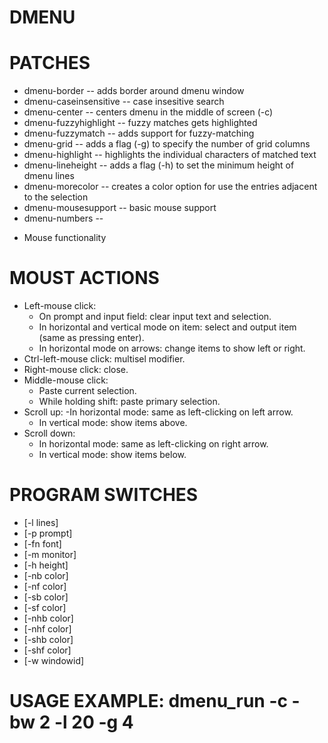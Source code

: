 # DMENU


# PATCHES
+ dmenu-border -- adds border around dmenu window
+ dmenu-caseinsensitive -- case insesitive search
+ dmenu-center -- centers dmenu in the middle of screen (-c)
+ dmenu-fuzzyhighlight -- fuzzy matches gets highlighted
+ dmenu-fuzzymatch -- adds support for fuzzy-matching
+ dmenu-grid -- adds a flag (-g) to specify the number of grid columns
+ dmenu-highlight -- highlights the individual characters of matched text
+ dmenu-lineheight -- adds a flag (-h) to set the minimum height of dmenu lines
+ dmenu-morecolor -- creates a color option for use the entries adjacent to the selection
+ dmenu-mousesupport -- basic mouse support
+ dmenu-numbers --
* Mouse functionality

# MOUST ACTIONS
+ Left-mouse click:
  - On prompt and input field: clear input text and selection.
  - In horizontal and vertical mode on item: select and output item (same as pressing enter).
  - In horizontal mode on arrows: change items to show left or right.
+ Ctrl-left-mouse click: multisel modifier.
+ Right-mouse click: close.
+ Middle-mouse click:
  - Paste current selection.
  - While holding shift: paste primary selection.
+ Scroll up:
  -In horizontal mode: same as left-clicking on left arrow.
  - In vertical mode: show items above.
+ Scroll down:
  - In horizontal mode: same as left-clicking on right arrow.
  - In vertical mode: show items below.

# PROGRAM SWITCHES
+ [-l lines]
+ [-p prompt]
+ [-fn font]
+ [-m monitor]
+ [-h height]
+ [-nb color]
+ [-nf color]
+ [-sb color]
+ [-sf color]
+ [-nhb color]
+ [-nhf color]
+ [-shb color]
+ [-shf color]
+ [-w windowid]

# USAGE EXAMPLE: dmenu_run -c -bw 2 -l 20 -g 4

